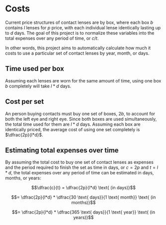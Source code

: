 # Costs

Current price structures of contact lenses are by box, where each box $b$ contains $l$ lenses for $p$ price, with each individual lense identically lasting up to $d$ days. The goal of this project is to normalize these variables into the total expenses over any period of time, or $c/t$. 

In other words, this project aims to automatically calculate how much it costs to use a particular set of contact lenses by year, month, or days.

## Time used per box

Assuming each lenses are worn for the same amount of time, using one box $b$ completely will take $l*d$ days. 

## Cost per set

An person buying contacts must buy one set of boxes, $2b$, to account for both the left eye and right eye. Since both boxes are used simultaneously, the total time used for them are $l*d$ days. Assuming each box are identically priced, the average cost of using one set completely is $\dfrac{2p}{l*d}$.

## Estimating total expenses over time
By assuming the total cost to buy one set of contact lenses as expenses and the period required to finish the set as time in days, or $c=2p$ and $t=l*d$, the total expenses over any period of time can be estimated in days, months, or years:

$$\dfrac{c}{t} = \dfrac{2p}{l*d} \text{ (in days)}$$

$$= \dfrac{2p}{l*d} * \dfrac{30 \text{ days}}{1 \text{ month}} \text{ (in months)}$$

$$= \dfrac{2p}{l*d} * \dfrac{365 \text{ days}}{1 \text{ year}} \text{ (in years)}$$

